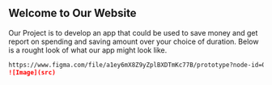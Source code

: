 ## Welcome to Our Website

Our Project is to develop an app that could be used to save money and get report on spending and saving amount over your choice of duration. Below is a rought look of what our app might look like.

```markdown
https://www.figma.com/file/a1ey6mX8Z9yZplBXDTmKc77B/prototype?node-id=0%3A1
![Image](src)
```
